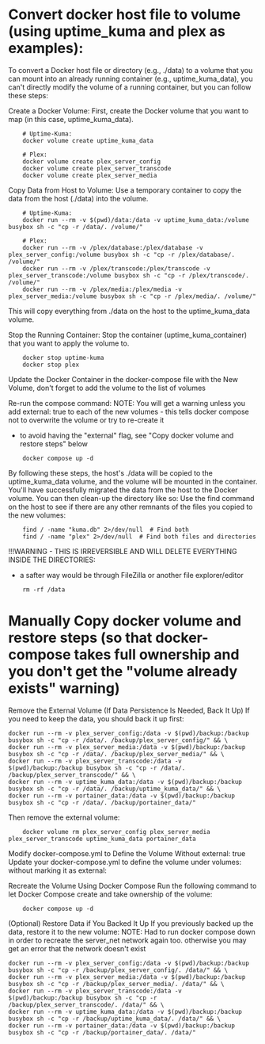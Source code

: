 # Convert docker host file to volume (using uptime_kuma and plex as examples):
To convert a Docker host file or directory (e.g., ./data) to a volume that you can mount into an already running container (e.g., uptime_kuma_data), you can't directly modify the volume of a running container, but you can follow these steps:

Create a Docker Volume: First, create the Docker volume that you want to map (in this case, uptime_kuma_data).
```
	# Uptime-Kuma:
	docker volume create uptime_kuma_data

	# Plex:
	docker volume create plex_server_config
	docker volume create plex_server_transcode
	docker volume create plex_server_media
```
Copy Data from Host to Volume: Use a temporary container to copy the data from the host (./data) into the volume.
```
	# Uptime-Kuma:
	docker run --rm -v $(pwd)/data:/data -v uptime_kuma_data:/volume busybox sh -c "cp -r /data/. /volume/"

	# Plex: 
	docker run --rm -v /plex/database:/plex/database -v plex_server_config:/volume busybox sh -c "cp -r /plex/database/. /volume/"
	docker run --rm -v /plex/transcode:/plex/transcode -v plex_server_transcode:/volume busybox sh -c "cp -r /plex/transcode/. /volume/"
	docker run --rm -v /plex/media:/plex/media -v plex_server_media:/volume busybox sh -c "cp -r /plex/media/. /volume/"
```
This will copy everything from ./data on the host to the uptime_kuma_data volume.

Stop the Running Container: Stop the container (uptime_kuma_container) that you want to apply the volume to.
```
	docker stop uptime-kuma
	docker stop plex
```
Update the Docker Container in the docker-compose file with the New Volume, don't forget to add the volume to the list of volumes

Re-run the compose command:
NOTE: You will get a warning unless you add external: true to each of the new volumes - this tells docker compose not to overwrite the volume or try to re-create it
- to avoid having the "external" flag, see "Copy docker volume and restore steps" below
```
	docker compose up -d
```

By following these steps, the host's ./data will be copied to the uptime_kuma_data volume, and the volume will be mounted in the container. You'll have successfully migrated the data from the host to the Docker volume.
You can then clean-up the directory like so:
Use the find command on the host to see if there are any other remnants of the files you copied to the new volumes:
```
	find / -name "kuma.db" 2>/dev/null  # Find both
	find / -name "plex" 2>/dev/null  # Find both files and directories
```
!!!WARNING - THIS IS IRREVERSIBLE AND WILL DELETE EVERYTHING INSIDE THE DIRECTORIES:
- a safter way would be through FileZilla or another file explorer/editor
```
	rm -rf /data

```

# Manually Copy docker volume and restore steps (so that docker-compose takes full ownership and you don't get the "volume already exists" warning)
Remove the External Volume (If Data Persistence Is Needed, Back It Up) If you need to keep the data, you should back it up first:

```
docker run --rm -v plex_server_config:/data -v $(pwd)/backup:/backup busybox sh -c "cp -r /data/. /backup/plex_server_config/" && \
docker run --rm -v plex_server_media:/data -v $(pwd)/backup:/backup busybox sh -c "cp -r /data/. /backup/plex_server_media/" && \
docker run --rm -v plex_server_transcode:/data -v $(pwd)/backup:/backup busybox sh -c "cp -r /data/. /backup/plex_server_transcode/" && \
docker run --rm -v uptime_kuma_data:/data -v $(pwd)/backup:/backup busybox sh -c "cp -r /data/. /backup/uptime_kuma_data/" && \
docker run --rm -v portainer_data:/data -v $(pwd)/backup:/backup busybox sh -c "cp -r /data/. /backup/portainer_data/"

```
Then remove the external volume:
```
	docker volume rm plex_server_config plex_server_media plex_server_transcode uptime_kuma_data portainer_data
```
Modify docker-compose.yml to Define the Volume Without external: true Update your docker-compose.yml to define the volume under volumes: without marking it as external:

Recreate the Volume Using Docker Compose Run the following command to let Docker Compose create and take ownership of the volume:
```
	docker compose up -d
```

(Optional) Restore Data if You Backed It Up If you previously backed up the data, restore it to the new volume:
NOTE: Had to run docker compose down in order to recreate the server_net network again too. otherwise you may get an error that the network doesn't exist
```
docker run --rm -v plex_server_config:/data -v $(pwd)/backup:/backup busybox sh -c "cp -r /backup/plex_server_config/. /data/" && \
docker run --rm -v plex_server_media:/data -v $(pwd)/backup:/backup busybox sh -c "cp -r /backup/plex_server_media/. /data/" && \
docker run --rm -v plex_server_transcode:/data -v $(pwd)/backup:/backup busybox sh -c "cp -r /backup/plex_server_transcode/. /data/" && \
docker run --rm -v uptime_kuma_data:/data -v $(pwd)/backup:/backup busybox sh -c "cp -r /backup/uptime_kuma_data/. /data/" && \
docker run --rm -v portainer_data:/data -v $(pwd)/backup:/backup busybox sh -c "cp -r /backup/portainer_data/. /data/"
```
